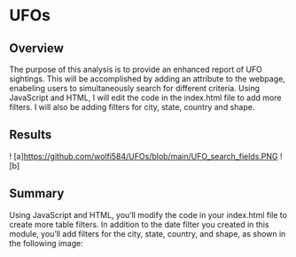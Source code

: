 # UFOs

## Overview
The purpose of this analysis is to provide an enhanced report of UFO sightings. This will be accomplished by adding an attribute to the webpage, enabeling users to simultaneously search  for different criteria. Using JavaScript and HTML, I will edit the code in the index.html file to add more filters. I will also be adding filters for city, state, country and shape.

## Results
! [a]https://github.com/wolfi584/UFOs/blob/main/UFO_search_fields.PNG
! [b]



## Summary




Using JavaScript and HTML, you’ll modify the code in your index.html file to create more table filters. In addition to the date filter you created in this module, you’ll add filters for the city, state, country, and shape, as shown in the following image:






